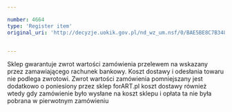 ```yaml
---

number: 4664
type: 'Register item'
original_uri: 'http://decyzje.uokik.gov.pl/nd_wz_um.nsf/0/BAE5BE8C7B348104C1257B730030B114?OpenDocument'


---
```


Sklep gwarantuje zwrot wartości zamówienia przelewem na wskazany przez zamawiającego rachunek bankowy. Koszt dostawy i odesłania towaru nie podlega zwrotowi. Zwrot wartości zamówienia pomniejszany jest dodatkowo o poniesiony przez sklep forART.pl koszt dostawy również wtedy gdy zamówienie było wysłane na koszt sklepu i opłata ta nie była pobrana w pierwotnym zamówieniu
